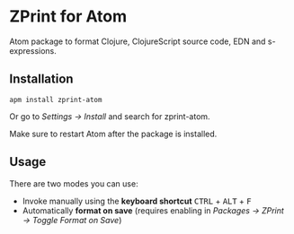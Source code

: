 # ZPrint for Atom

Atom package to format Clojure, ClojureScript source code, EDN and s-expressions.

## Installation

```
apm install zprint-atom
```

Or go to _Settings → Install_ and search for zprint-atom.

Make sure to restart Atom after the package is installed.

## Usage

There are two modes you can use:

* Invoke manually using the **keyboard shortcut** <kbd>CTRL</kbd> + <kbd>ALT</kbd> + <kbd>F</kbd>
* Automatically **format on save** (requires enabling in _Packages → ZPrint → Toggle Format on Save_)
